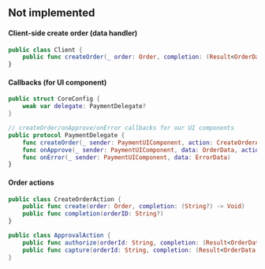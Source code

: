 ## Not implemented

#### Client-side create order (data handler)

```swift
public class Client {
    public func createOrder(_ order: Order, completion: (Result<OrderData, ErrorData>) -> Void)
}
```

#### Callbacks (for UI component)

```swift
public struct CoreConfig {
    weak var delegate: PaymentDelegate?
}

// createOrder/onApprove/onError callbacks for our UI components
public protocol PaymentDelegate {
    func createOrder(_ sender: PaymentUIComponent, action: CreateOrderAction)
    func onApprove(_ sender: PaymentUIComponent, data: OrderData, action: ApprovalAction)
    func onError(_ sender: PaymentUIComponent, data: ErrorData)
}
```

#### Order actions

```swift
public class CreateOrderAction {
    public func create(order: Order, completion: (String?) -> Void)
    public func completion(orderID: String?)
}

public class ApprovalAction {
    public func authorize(orderId: String, completion: (Result<OrderData, ErrorData>) -> Void) {}
    public func capture(orderId: String, completion: (Result<OrderData, ErrorData>) -> Void) {}
}
```
